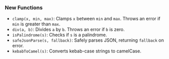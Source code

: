 ### New Functions

- `clamp(x, min, max)`: Clamps `x` between `min` and `max`. Throws an error if `min` is greater than `max`.
- `div(a, b)`: Divides `a` by `b`. Throws an error if `b` is zero.
- `isPalindrome(s)`: Checks if `s` is a palindrome.
- `safeJsonParse(s, fallback)`: Safely parses JSON, returning `fallback` on error.
- `kebabToCamel(s)`: Converts kebab-case strings to camelCase.